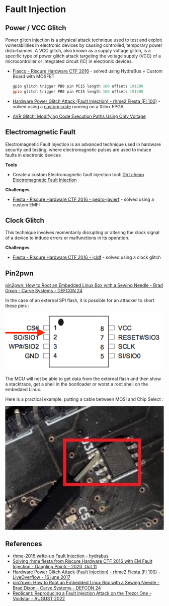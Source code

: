 # Fault Injection

## Power / VCC Glitch

Power glitch injection is a physical attack technique used to test and exploit vulnerabilities in electronic devices by causing controlled, temporary power disturbances.
A VCC glitch, also known as a supply voltage glitch, is a specific type of power glitch attack targeting the voltage supply (VCC) of a microcontroller or integrated circuit (IC) in electronic devices.

* [Fiasco - Riscure Hardware CTF 2016](https://github.com/hydrabus/rhme-2016/blob/master/FaultInjection/Fiasco.md) - solved using HydraBus + Custom Board with MOSFET
    ```ps1
    gpio glitch trigger PB0 pin PC15 length 100 offsets 191200
    gpio glitch trigger PB0 pin PC15 length 100 offsets 191300
    ```

* [Hardware Power Glitch Attack (Fault Injection) - rhme2 Fiesta (FI 100)](https://youtu.be/6Pf3pY3GxBM) - solved using a [custom code](https://gist.github.com/LiveOverflow/cad0e905691ab5a8a2474d483a604d67) running on a Xilinx FPGA
* [AVR Glitch: Modifying Code Execution Paths Using Only Voltage](https://flawed.net.nz/2017/01/29/avr-glitch-modifying-code-execution-paths-using-only-voltage/)


## Electromagnetic Fault

Electromagnetic Fault Injection is an advanced technique used in hardware security and testing, where electromagnetic pulses are used to induce faults in electronic devices

**Tools**   

* Create a custom Electromagnetic fault injection tool: [Dirt cheap Electromagnetic Fault Injection](https://pedro-javierf.github.io/devblog/dirtcheapemfaultinjection/)


**Challenges**    

* [Fiesta - Riscure Hardware CTF 2016 - pedro-javierf](https://pedro-javierf.github.io/devblog/rhmefaultinjection/) - solved using a custom EMFI


## Clock Glitch

This technique involves momentarily disrupting or altering the clock signal of a device to induce errors or malfunctions in its operation.

**Challenges**    

* [Fiesta - Riscure Hardware CTF 2016 - jcldf](https://twitter.com/jcldf/status/1235859271176171521) - solved using a clock glitch


## Pin2pwn

[pin2pwn: How to Root an Embedded Linux Box with a Sewing Needle - Brad Dixon - Carve Systems - DEFCON 24](https://media.defcon.org/DEF%20CON%2024/DEF%20CON%2024%20presentations/DEF%20CON%2024%20-%20Brad-Dixon-Pin2Pwn-How-to-Root-An-Embedded-Linux-Box-With-A-Sewing-Needle-UPDATED.pdf)

In the case of an external SPI flash, it is possible for an attacker to short these pins :

![SPI flash example](../assets/spi_pin2pwn.png)

The MCU will not be able to get data from the external flash and then show a stacktrace, get a shell in the bootloader or worst a root shell on the embedded Linux.

Here is a practical example, putting a cable between MOSI and Chip Select :

![SPI flash example](../assets/pin2pwn_practical_example.png)


## References

* [rhme-2016 write-up Fault Injection - hydrabus](https://github.com/hydrabus/rhme-2016/tree/master/FaultInjection)
* [Solving rhme fiesta from Riscure Hardware CTF 2016 with EM Fault Injection - Dangling Pointr - 2020, Oct 11](https://pedro-javierf.github.io/devblog/rhmefaultinjection/)
* [Hardware Power Glitch Attack (Fault Injection) - rhme2 Fiesta (FI 100) - LiveOverflow -  16 june 2017](https://www.youtube.com/watch?v=6Pf3pY3GxBM)
* [pin2pwn: How to Root an Embedded Linux Box with a Sewing Needle - Brad Dixon - Carve Systems - DEFCON 24](https://media.defcon.org/DEF%20CON%2024/DEF%20CON%2024%20presentations/DEF%20CON%2024%20-%20Brad-Dixon-Pin2Pwn-How-to-Root-An-Embedded-Linux-Box-With-A-Sewing-Needle-UPDATED.pdf)
* [Replicant: Reproducing a Fault Injection Attack on the Trezor One - Voidstar - AUGUST 2022](https://voidstarsec.com/blog/replicant-part-1)